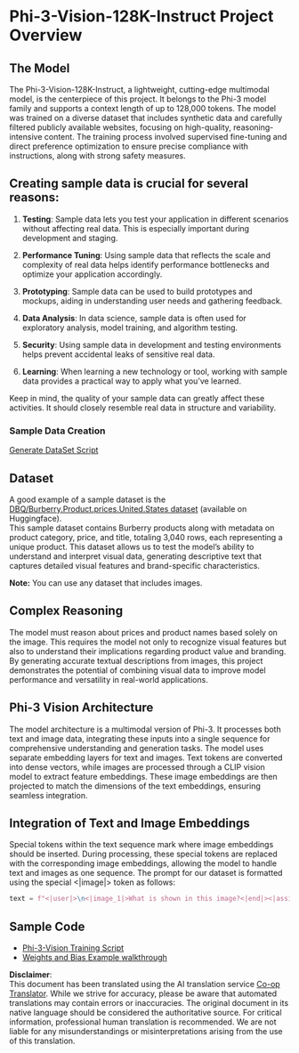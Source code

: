 <!--
CO_OP_TRANSLATOR_METADATA:
{
  "original_hash": "e0a07fd2a30fe2af30b1373df207a5bf",
  "translation_date": "2025-07-09T19:06:31+00:00",
  "source_file": "md/03.FineTuning/FineTuning_Phi-3-visionWandB.md",
  "language_code": "en"
}
-->
# Phi-3-Vision-128K-Instruct Project Overview

## The Model

The Phi-3-Vision-128K-Instruct, a lightweight, cutting-edge multimodal model, is the centerpiece of this project. It belongs to the Phi-3 model family and supports a context length of up to 128,000 tokens. The model was trained on a diverse dataset that includes synthetic data and carefully filtered publicly available websites, focusing on high-quality, reasoning-intensive content. The training process involved supervised fine-tuning and direct preference optimization to ensure precise compliance with instructions, along with strong safety measures.

## Creating sample data is crucial for several reasons:

1. **Testing**: Sample data lets you test your application in different scenarios without affecting real data. This is especially important during development and staging.

2. **Performance Tuning**: Using sample data that reflects the scale and complexity of real data helps identify performance bottlenecks and optimize your application accordingly.

3. **Prototyping**: Sample data can be used to build prototypes and mockups, aiding in understanding user needs and gathering feedback.

4. **Data Analysis**: In data science, sample data is often used for exploratory analysis, model training, and algorithm testing.

5. **Security**: Using sample data in development and testing environments helps prevent accidental leaks of sensitive real data.

6. **Learning**: When learning a new technology or tool, working with sample data provides a practical way to apply what you’ve learned.

Keep in mind, the quality of your sample data can greatly affect these activities. It should closely resemble real data in structure and variability.

### Sample Data Creation
[Generate DataSet Script](./CreatingSampleData.md)

## Dataset

A good example of a sample dataset is the [DBQ/Burberry.Product.prices.United.States dataset](https://huggingface.co/datasets/DBQ/Burberry.Product.prices.United.States) (available on Huggingface).  
This sample dataset contains Burberry products along with metadata on product category, price, and title, totaling 3,040 rows, each representing a unique product. This dataset allows us to test the model’s ability to understand and interpret visual data, generating descriptive text that captures detailed visual features and brand-specific characteristics.

**Note:** You can use any dataset that includes images.

## Complex Reasoning

The model must reason about prices and product names based solely on the image. This requires the model not only to recognize visual features but also to understand their implications regarding product value and branding. By generating accurate textual descriptions from images, this project demonstrates the potential of combining visual data to improve model performance and versatility in real-world applications.

## Phi-3 Vision Architecture

The model architecture is a multimodal version of Phi-3. It processes both text and image data, integrating these inputs into a single sequence for comprehensive understanding and generation tasks. The model uses separate embedding layers for text and images. Text tokens are converted into dense vectors, while images are processed through a CLIP vision model to extract feature embeddings. These image embeddings are then projected to match the dimensions of the text embeddings, ensuring seamless integration.

## Integration of Text and Image Embeddings

Special tokens within the text sequence mark where image embeddings should be inserted. During processing, these special tokens are replaced with the corresponding image embeddings, allowing the model to handle text and images as one sequence. The prompt for our dataset is formatted using the special <|image|> token as follows:

```python
text = f"<|user|>\n<|image_1|>What is shown in this image?<|end|><|assistant|>\nProduct: {row['title']}, Category: {row['category3_code']}, Full Price: {row['full_price']}<|end|>"
```

## Sample Code
- [Phi-3-Vision Training Script](../../../../code/03.Finetuning/Phi-3-vision-Trainingscript.py)
- [Weights and Bias Example walkthrough](https://wandb.ai/byyoung3/mlnews3/reports/How-to-fine-tune-Phi-3-vision-on-a-custom-dataset--Vmlldzo4MTEzMTg3)

**Disclaimer**:  
This document has been translated using the AI translation service [Co-op Translator](https://github.com/Azure/co-op-translator). While we strive for accuracy, please be aware that automated translations may contain errors or inaccuracies. The original document in its native language should be considered the authoritative source. For critical information, professional human translation is recommended. We are not liable for any misunderstandings or misinterpretations arising from the use of this translation.